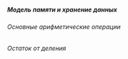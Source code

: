 



###

####

##### Модель памяти и хранение данных

######  Основные арифметические операции

######  Остаток от деления